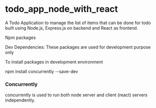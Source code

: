 # todo_app_node_with_react

A Todo Application to manage the list of items that can be done for todo built using Node.js, Express.js on backend and React as frontend.

Npm packages

Dev Dependencies:
These packages are used for development purpose only

To install packages in development environment

npm install concurrently --save-dev

  <h3> Concurrently </h3>

  <p> concurrently is used to run both node server and client (react) servers independently.
